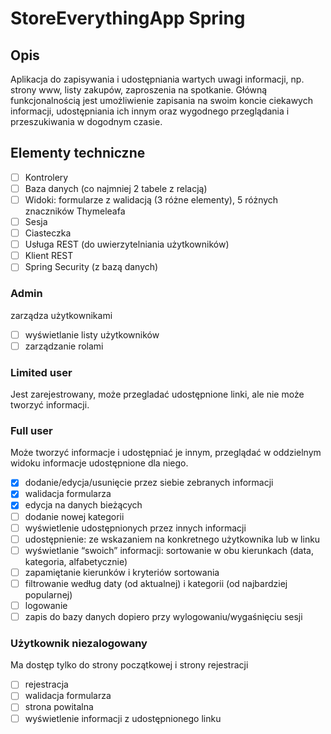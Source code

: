 # StoreEverythingApp Spring

## Opis
Aplikacja do zapisywania i udostępniania wartych uwagi
informacji, np. strony www, listy zakupów, zaproszenia
na spotkanie.
Główną funkcjonalnością jest umożliwienie zapisania na
swoim koncie ciekawych informacji, udostępniania ich
innym oraz wygodnego przeglądania i przeszukiwania w
dogodnym czasie.
## Elementy techniczne
- [ ] Kontrolery
- [ ] Baza danych (co najmniej 2 tabele z relacją)
- [ ] Widoki: formularze z walidacją (3 różne elementy), 5 różnych znaczników Thymeleafa
- [ ] Sesja
- [ ] Ciasteczka
- [ ] Usługa REST (do uwierzytelniania użytkowników)
- [ ] Klient REST
- [ ] Spring Security (z bazą danych)

### Admin
zarządza użytkownikami
- [ ] wyświetlanie listy użytkowników
- [ ] zarządzanie rolami
### Limited user
Jest zarejestrowany, może przegladać udostępnione linki, ale nie może tworzyć informacji.
### Full user
Może tworzyć informacje i udostępniać je innym, przeglądać w oddzielnym widoku informacje udostępnione dla niego.
- [x] dodanie/edycja/usunięcie przez siebie zebranych informacji
- [x] walidacja formularza
- [x] edycja na danych bieżących
- [ ] dodanie nowej kategorii
- [ ] wyświetlenie udostępnionych przez innych informacji
- [ ] udostępnienie: ze wskazaniem na konkretnego użytkownika lub w linku
- [ ] wyświetlanie “swoich” informacji: sortowanie w obu kierunkach (data, kategoria, alfabetycznie)
- [ ] zapamiętanie kierunków i kryteriów sortowania
- [ ] filtrowanie według daty (od aktualnej) i kategorii (od najbardziej popularnej)
- [ ] logowanie
- [ ] zapis do bazy danych dopiero przy wylogowaniu/wygaśnięciu sesji
### Użytkownik niezalogowany
Ma dostęp tylko do strony początkowej i strony rejestracji
- [ ] rejestracja
- [ ] walidacja formularza
- [ ] strona powitalna
- [ ] wyświetlenie informacji z udostępnionego linku
